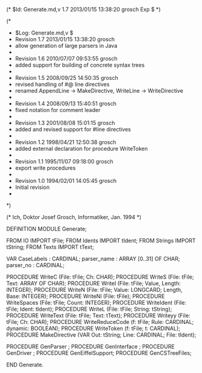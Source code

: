 (* $Id: Generate.md,v 1.7 2013/01/15 13:38:20 grosch Exp $ *)

(*
 * $Log: Generate.md,v $
 * Revision 1.7  2013/01/15 13:38:20  grosch
 * allow generation of large parsers in Java
 *
 * Revision 1.6  2010/07/07 09:53:55  grosch
 * added support for building of concrete syntax trees
 *
 * Revision 1.5  2008/09/25 14:50:35  grosch
 * revised handling of #@ line directives
 * renamed AppendLine -> MakeDirective, WriteLine -> WriteDirective
 *
 * Revision 1.4  2008/09/13 15:40:51  grosch
 * fixed notation for comment leader
 *
 * Revision 1.3  2001/08/08 15:01:15  grosch
 * added and revised support for #line directives
 *
 * Revision 1.2  1998/04/21 12:50:38  grosch
 * added external declaration for procedure WriteToken
 *
 * Revision 1.1  1995/11/07  09:18:00  grosch
 * export write procedures
 *
 * Revision 1.0  1994/02/01  14:05:45  grosch
 * Initial revision
 *
 *)

(* Ich, Doktor Josef Grosch, Informatiker, Jan. 1994 *)

DEFINITION MODULE Generate;

FROM IO		IMPORT tFile;
FROM Idents	IMPORT tIdent;
FROM Strings	IMPORT tString;
FROM Texts	IMPORT tText;

VAR CaseLabels	: CARDINAL;
  parser_name	: ARRAY [0..31] OF CHAR;
  parser_no	: CARDINAL;

PROCEDURE WriteC	(File: tFile; Ch: CHAR);
PROCEDURE WriteS	(File: tFile; Text: ARRAY OF CHAR);
PROCEDURE WriteI	(File: tFile; Value, Length: INTEGER);
PROCEDURE WriteN	(File: tFile; Value: LONGCARD; Length, Base: INTEGER);
PROCEDURE WriteNl	(File: tFile);
PROCEDURE WriteSpaces	(File: tFile; Count: INTEGER);
PROCEDURE WriteIdent	(File: tFile; Ident: tIdent);
PROCEDURE WriteL	(File: tFile; String: tString);
PROCEDURE WriteText	(File: tFile; Text: tText);
PROCEDURE Writeyy	(File: tFile; Ch: CHAR);
PROCEDURE WriteReduceCode (f: tFile; Rule: CARDINAL; dynamic: BOOLEAN);
PROCEDURE WriteToken	(f: tFile; t: CARDINAL);
PROCEDURE MakeDirective	(VAR Out: tString; Line: CARDINAL; File: tIdent);

PROCEDURE GenParser	;
PROCEDURE GenInterface	;
PROCEDURE GenDriver	;
PROCEDURE GenEiffelSupport;
PROCEDURE GenCSTreeFiles;

END Generate.
